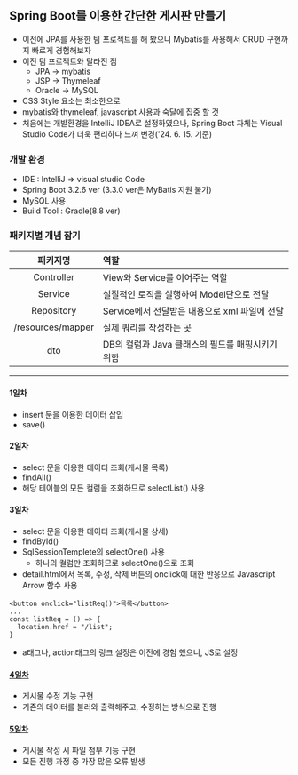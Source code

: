 ## Spring Boot를 이용한 간단한 게시판 만들기
- 이전에 JPA를 사용한 팀 프로젝트를 해 봤으니 Mybatis를 사용해서 CRUD 구현까지 빠르게 경험해보자
- 이전 팀 프로젝트와 달라진 점
  - JPA -> mybatis
  - JSP -> Thymeleaf
  - Oracle -> MySQL
- CSS Style 요소는 최소한으로
- mybatis와 thymeleaf, javascript 사용과 숙달에 집중 할 것
- 처음에는 개발환경을 IntelliJ IDEA로 설정하였으나, Spring Boot 자체는 Visual Studio Code가 더욱 편리하다 느껴 변경('24. 6. 15. 기준)

### 개발 환경
- IDE : IntelliJ => visual studio Code
- Spring Boot 3.2.6 ver (3.3.0 ver은 MyBatis 지원 불가)
- MySQL 사용
- Build Tool : Gradle(8.8 ver)


### 패키지별 개념 잡기
  
|패키지명|역할|
|:---:|:---|
|Controller|View와 Service를 이어주는 역할|
|Service|실질적인 로직을 실행하여 Model단으로 전달|
|Repository|Service에서 전달받은 내용으로 xml 파일에 전달|
|/resources/mapper|실제 쿼리를 작성하는 곳|
|dto|DB의 컬럼과 Java 클래스의 필드를 매핑시키기 위함|
<hr>

#### 1일차
- insert 문을 이용한 데이터 삽입
- save()

#### 2일차
- select 문을 이용한 데이터 조회(게시물 목록)
- findAll()
- 해당 테이블의 모든 컬럼을 조회하므로 selectList() 사용

#### 3일차
- select 문을 이용한 데이터 조회(게시물 상세)
- findById()
- SqlSessionTemplete의 selectOne() 사용
  - 하나의 컬럼만 조회하므로 selectOne()으로 조회
- detail.html에서 목록, 수정, 삭제 버튼의 onclick에 대한 반응으로 Javascript Arrow 함수 사용
```
<button onclick="listReq()">목록</button>
...
const listReq = () => {
  location.href = "/list";
}
```
- a태그나, action태그의 링크 설정은 이전에 경험 했으니, JS로 설정


#### [4일차](./240614.md)
- 게시물 수정 기능 구현
- 기존의 데이터를 불러와 출력해주고, 수정하는 방식으로 진행

#### [5일차](./240615.md)
- 게시물 작성 시 파일 첨부 기능 구현
- 모든 진행 과정 중 가장 많은 오류 발생
